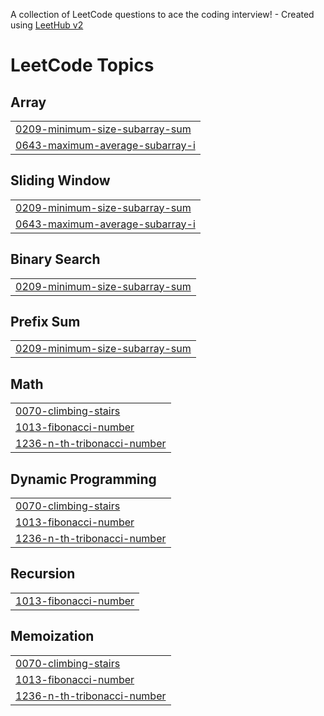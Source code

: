 A collection of LeetCode questions to ace the coding interview! - Created using [LeetHub v2](https://github.com/arunbhardwaj/LeetHub-2.0)
<!---LeetCode Topics Start-->
# LeetCode Topics
## Array
|  |
| ------- |
| [0209-minimum-size-subarray-sum](https://github.com/thanusri-26/Leetcode/tree/master/0209-minimum-size-subarray-sum) |
| [0643-maximum-average-subarray-i](https://github.com/thanusri-26/Leetcode/tree/master/0643-maximum-average-subarray-i) |
## Sliding Window
|  |
| ------- |
| [0209-minimum-size-subarray-sum](https://github.com/thanusri-26/Leetcode/tree/master/0209-minimum-size-subarray-sum) |
| [0643-maximum-average-subarray-i](https://github.com/thanusri-26/Leetcode/tree/master/0643-maximum-average-subarray-i) |
## Binary Search
|  |
| ------- |
| [0209-minimum-size-subarray-sum](https://github.com/thanusri-26/Leetcode/tree/master/0209-minimum-size-subarray-sum) |
## Prefix Sum
|  |
| ------- |
| [0209-minimum-size-subarray-sum](https://github.com/thanusri-26/Leetcode/tree/master/0209-minimum-size-subarray-sum) |
## Math
|  |
| ------- |
| [0070-climbing-stairs](https://github.com/thanusri-26/Leetcode/tree/master/0070-climbing-stairs) |
| [1013-fibonacci-number](https://github.com/thanusri-26/Leetcode/tree/master/1013-fibonacci-number) |
| [1236-n-th-tribonacci-number](https://github.com/thanusri-26/Leetcode/tree/master/1236-n-th-tribonacci-number) |
## Dynamic Programming
|  |
| ------- |
| [0070-climbing-stairs](https://github.com/thanusri-26/Leetcode/tree/master/0070-climbing-stairs) |
| [1013-fibonacci-number](https://github.com/thanusri-26/Leetcode/tree/master/1013-fibonacci-number) |
| [1236-n-th-tribonacci-number](https://github.com/thanusri-26/Leetcode/tree/master/1236-n-th-tribonacci-number) |
## Recursion
|  |
| ------- |
| [1013-fibonacci-number](https://github.com/thanusri-26/Leetcode/tree/master/1013-fibonacci-number) |
## Memoization
|  |
| ------- |
| [0070-climbing-stairs](https://github.com/thanusri-26/Leetcode/tree/master/0070-climbing-stairs) |
| [1013-fibonacci-number](https://github.com/thanusri-26/Leetcode/tree/master/1013-fibonacci-number) |
| [1236-n-th-tribonacci-number](https://github.com/thanusri-26/Leetcode/tree/master/1236-n-th-tribonacci-number) |
<!---LeetCode Topics End-->
